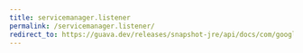 ```yaml
---
title: servicemanager.listener
permalink: /servicemanager.listener/
redirect_to: https://guava.dev/releases/snapshot-jre/api/docs/com/google/common/util/concurrent/ServiceManager.Listener.html
---
```

